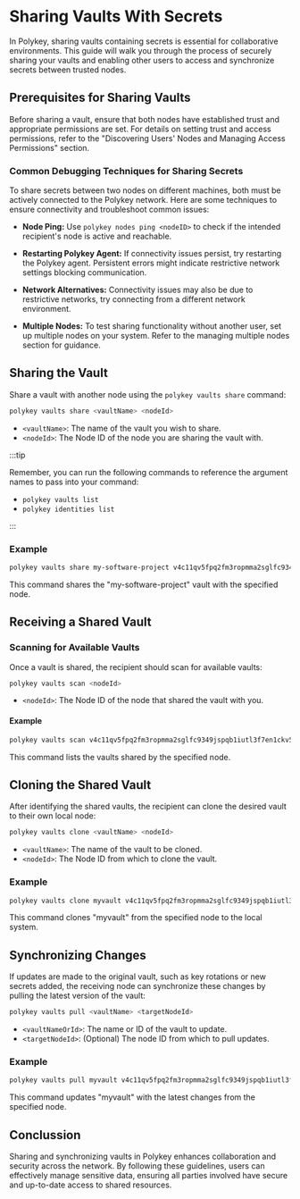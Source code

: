# Sharing Vaults With Secrets

In Polykey, sharing vaults containing secrets is essential for collaborative
environments. This guide will walk you through the process of securely sharing
your vaults and enabling other users to access and synchronize secrets between
trusted nodes.

## Prerequisites for Sharing Vaults

Before sharing a vault, ensure that both nodes have established trust and
appropriate permissions are set. For details on setting trust and access
permissions, refer to the "Discovering Users' Nodes and Managing Access
Permissions" section.

### Common Debugging Techniques for Sharing Secrets

To share secrets between two nodes on different machines, both must be actively
connected to the Polykey network. Here are some techniques to ensure
connectivity and troubleshoot common issues:

- **Node Ping:** Use `polykey nodes ping <nodeID>` to check if the intended
  recipient's node is active and reachable.

- **Restarting Polykey Agent:** If connectivity issues persist, try restarting
  the Polykey agent. Persistent errors might indicate restrictive network
  settings blocking communication.

- **Network Alternatives:** Connectivity issues may also be due to restrictive
  networks, try connecting from a different network environment.

- **Multiple Nodes:** To test sharing functionality without another user, set up
  multiple nodes on your system. Refer to the managing multiple nodes section
  for guidance.

## Sharing the Vault

Share a vault with another node using the `polykey vaults share` command:

```bash
polykey vaults share <vaultName> <nodeId>
```

- `<vaultName>`: The name of the vault you wish to share.
- `<nodeId>`: The Node ID of the node you are sharing the vault with.

:::tip

Remember, you can run the following commands to reference the argument names to
pass into your command:

- `polykey vaults list`
- `polykey identities list`

:::

### Example

```bash
polykey vaults share my-software-project v4c11qv5fpq2fm3ropmma2sglfc9349jspqb1iutl3f7en1ckv500
```

This command shares the "my-software-project" vault with the specified node.

## Receiving a Shared Vault

### Scanning for Available Vaults

Once a vault is shared, the recipient should scan for available vaults:

```bash
polykey vaults scan <nodeId>
```

- `<nodeId>`: The Node ID of the node that shared the vault with you.

#### Example

```bash
polykey vaults scan v4c11qv5fpq2fm3ropmma2sglfc9349jspqb1iutl3f7en1ckv500
```

This command lists the vaults shared by the specified node.

## Cloning the Shared Vault

After identifying the shared vaults, the recipient can clone the desired vault
to their own local node:

```bash
polykey vaults clone <vaultName> <nodeId>
```

- `<vaultName>`: The name of the vault to be cloned.
- `<nodeId>`: The Node ID from which to clone the vault.

### Example

```bash
polykey vaults clone myvault v4c11qv5fpq2fm3ropmma2sglfc9349jspqb1iutl3f7en1ckv500
```

This command clones "myvault" from the specified node to the local system.

## Synchronizing Changes

If updates are made to the original vault, such as key rotations or new secrets
added, the receiving node can synchronize these changes by pulling the latest
version of the vault:

```bash
polykey vaults pull <vaultName> <targetNodeId>
```

- `<vaultNameOrId>`: The name or ID of the vault to update.
- `<targetNodeId>`: (Optional) The node ID from which to pull updates.

### Example

```bash
polykey vaults pull myvault v4c11qv5fpq2fm3ropmma2sglfc9349jspqb1iutl3f7en1ckv500
```

This command updates "myvault" with the latest changes from the specified node.

## Conclussion

Sharing and synchronizing vaults in Polykey enhances collaboration and security
across the network. By following these guidelines, users can effectively manage
sensitive data, ensuring all parties involved have secure and up-to-date access
to shared resources.
